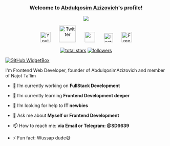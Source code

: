 <h3 align="center">
  Welcome to <b><a href="https://my-website-prt.vercel.app/">Abdulqosim Azizovich</a></b>'s profile!
  
</h3>

<!-- Typing SVG by DenverCoder1 - https://github.com/DenverCoder1/readme-typing-svg -->
<p align="center">
  <a href="https://github.com/DenverCoder1/readme-typing-svg">
    <img src="https://readme-typing-svg.herokuapp.com/?lines=Full-stack%20web%20developer;Seeking-knowledge%20Figma%20Designer&center=true&width=440&height=45&color=f75c7e&vCenter=true&size=22"></a>
</p>

<!-- Social icons section -->
<p align="center">
  <a href="https://www.youtube.com/@tanaa5601/about"><img width="32px" alt="Youtube" title="Youtube" src="https://i.imgur.com/qiXu7b2.png"/></a>
  &#8287;&#8287;&#8287;&#8287;&#8287;
  <a href="https://t.me/SD6639"><img width="52px" alt="Twitter" title="Twitter" src="https://1000logos.net/wp-content/uploads/2021/04/Telegram-logo.png"/></a>
  &#8287;&#8287;&#8287;&#8287;&#8287;
  <a href="https://github.com/AbdulqosimAzizovich" alt="Dev Pro Tips Discussion & Support Server"><img width="32px" src="https://upload.wikimedia.org/wikipedia/commons/thumb/9/91/Octicons-mark-github.svg/2048px-Octicons-mark-github.svg.png"/></a>
  &#8287;&#8287;&#8287;&#8287;&#8287;
  <a href="https://www.instagram.com/ummat__571_634/#"><img width="28px" alt="Instagram" title="Instagram" src="https://upload.wikimedia.org/wikipedia/commons/thumb/a/a5/Instagram_icon.png/2048px-Instagram_icon.png"></a>
  &#8287;&#8287;&#8287;&#8287;&#8287;
  <a href="https://my-website-prt.vercel.app/"><img width="32px" alt="Free Stuff" title="Personal website" src="https://cdn.iconscout.com/icon/free/png-256/code-280-460136.png"/></a>
</p>

<p align="center">
  <a href="https://github.com/q0abd?tab=repositories&sort=stargazers">
    <img alt="total stars" title="Total stars on GitHub" src="https://custom-icon-badges.herokuapp.com/badge/dynamic/json?logo=star&color=55960c&labelColor=488207&label=Stars&style=for-the-badge&query=%24.stars&url=https://api.github-star-counter.workers.dev/user/AbdulqosimAzizovich"/></a>
  <a href="https://github.com/q0abd?tab=followers">
    <img alt="followers" title="Follow me on Github" src="https://custom-icon-badges.herokuapp.com/github/followers/AbdulqosimAzizovich?color=236ad3&labelColor=1155ba&style=for-the-badge&logo=person-add&label=Followers&logoColor=white"/></a>
</p>

[![GitHub WidgetBox](https://github-widgetbox.vercel.app/api/profile?username=AbdulqosimAzizovich&data=followers,repositories,stars,commits)](https://github.com/Jurredr/github-widgetbox)

I'm Frontend Web Developer, founder of AbdulqosimAzizovich and member of Najot Ta'lim

- 🔭 I’m currently working on **FullStack Development**
- 🌱 I’m currently learning **Frontend Development deeper**
- 🤔 I’m looking for help to **IT newbies**
- 💬 Ask me about **Myself or Frontend Development**
- 📫 How to reach me: **via Email or Telegram: @SD6639**

- ⚡ Fun fact: Wussap dude😅
